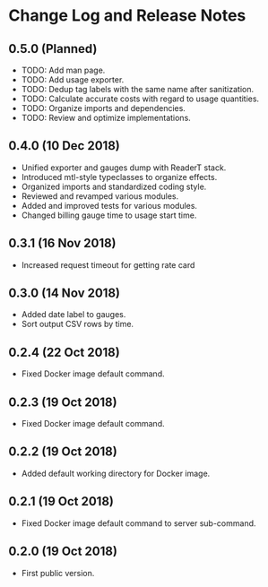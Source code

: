 # Change Log and Release Notes

## 0.5.0 (Planned)

* TODO: Add man page.
* TODO: Add usage exporter.
* TODO: Dedup tag labels with the same name after sanitization.
* TODO: Calculate accurate costs with regard to usage quantities.
* TODO: Organize imports and dependencies.
* TODO: Review and optimize implementations.

## 0.4.0 (10 Dec 2018)

* Unified exporter and gauges dump with ReaderT stack.
* Introduced mtl-style typeclasses to organize effects.
* Organized imports and standardized coding style.
* Reviewed and revamped various modules.
* Added and improved tests for various modules.
* Changed billing gauge time to usage start time.

## 0.3.1 (16 Nov 2018)

* Increased request timeout for getting rate card

## 0.3.0 (14 Nov 2018)

* Added date label to gauges.
* Sort output CSV rows by time.

## 0.2.4 (22 Oct 2018)

* Fixed Docker image default command.

## 0.2.3 (19 Oct 2018)

* Fixed Docker image default command.

## 0.2.2 (19 Oct 2018)

* Added default working directory for Docker image.

## 0.2.1 (19 Oct 2018)

* Fixed Docker image default command to server sub-command.

## 0.2.0 (19 Oct 2018)

* First public version.
